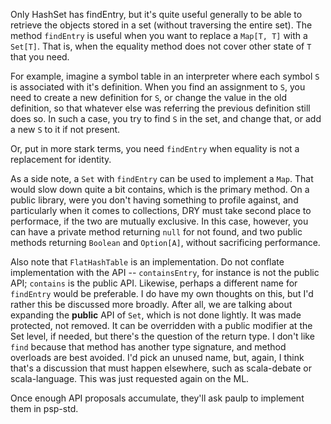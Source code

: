 Only HashSet has findEntry, but it's quite useful generally to be able to retrieve the objects stored in a set (without traversing the entire set).
The method `findEntry` is useful when you want to replace a `Map[T, T]` with a `Set[T]`. That is, when the equality method does not cover other state of `T` that you need.

For example, imagine a symbol table in an interpreter where each symbol `S` is associated with it's definition. When you find an assignment to `S`, you need to create a new definition for `S`, or change the value in the old definition, so that whatever else was referring the previous definition still does so. In such a case, you try to find `S` in the set, and change that, or add a new `S` to it if not present.

Or, put in more stark terms, you need `findEntry` when equality is not a replacement for identity.

As a side note, a `Set` with `findEntry` can be used to implement a `Map`.
That would slow down quite a bit contains, which is the primary method. On a public library, were you don't having something to profile against, and particularly when it comes to collections, DRY must take second place to performace, if the two are mutually exclusive. In this case, however, you can have a private method returning `null` for not found, and two public methods returning `Boolean` and `Option[A]`, without sacrificing performance.

Also note that `FlatHashTable` is an implementation. Do not conflate implementation with the API -- `containsEntry`, for instance is not the public API; `contains` is the public API. Likewise, perhaps a different name for `findEntry` would be preferable. I do have my own thoughts on this, but I'd rather this be discussed more broadly. After all, we are talking about expanding the **public** API of `Set`, which is not done lightly.
It was made protected, not removed. It can be overridden with a public modifier at the Set level, if needed, but there's the question of the return type. I don't like `find` because that method has another type signature, and method overloads are best avoided. I'd pick an unused name, but, again, I think that's a discussion that must happen elsewhere, such as scala-debate or scala-language.
This was just requested again on the ML.

Once enough API proposals accumulate, they'll ask paulp to implement them in psp-std.
